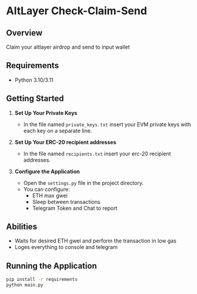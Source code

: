 # AltLayer Check-Claim-Send

## Overview

Claim your altlayer airdrop and send to input wallet

## Requirements

- Python 3.10/3.11

## Getting Started

1. **Set Up Your Private Keys**

   - In the file named `private_keys.txt` insert your EVM private keys with each key on a separate line.

2. **Set Up Your ERC-20 recipient addresses**

   - In the file named `recipients.txt` insert your erc-20 recipient addresses.

4. **Configure the Application**

   - Open the `settings.py` file in the project directory.
   - You can configure:
     - ETH max gwei
     - Sleep between transactions
     - Telegram Token and Chat to report

## Abilities

- Waits for desired ETH gwei and perform the transaction in low gas
- Loges everything to console and telegram

## Running the Application


```bash
pip install -r requirements 
python main.py
```
